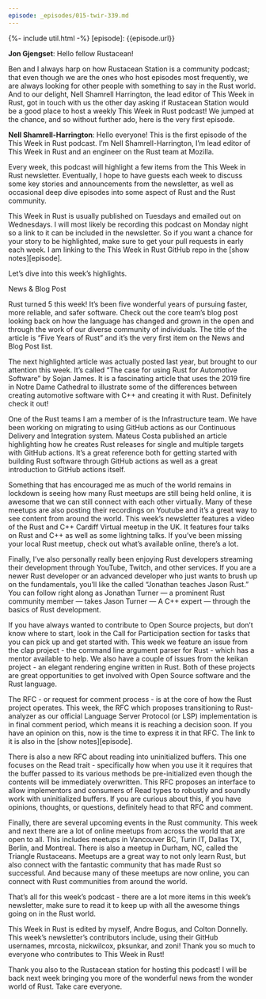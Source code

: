 ```yaml
---
episode: _episodes/015-twir-339.md
---
```


{%- include util.html -%}
[episode]: {{episode.url}}

__Jon Gjengset__: Hello fellow Rustacean!

Ben and I always harp on how Rustacean Station is a community podcast; that even though we are the ones who host episodes most frequently, we are always looking for other people with something to say in the Rust world. And to our delight, Nell Shamrell Harrington, the lead editor of This Week in Rust, got in touch with us the other day asking if Rustacean Station would be a good place to host a weekly This Week in Rust podcast! We jumped at the chance, and so without further ado, here is the very first episode.

__Nell Shamrell-Harrington__: Hello everyone! This is the first episode of the This Week in Rust podcast. I’m Nell Shamrell-Harrington, I’m lead editor of This Week in Rust and an engineer on the Rust team at Mozilla.

Every week, this podcast will highlight a few items from the This Week in Rust newsletter. Eventually, I hope to have guests each week to discuss some key stories and announcements from the newsletter, as well as occasional deep dive episodes into some aspect of Rust and the Rust community.

This Week in Rust is usually published on Tuesdays and emailed out on Wednesdays. I will most likely be recording this podcast on Monday night so a link to it can be included in the newsletter. So if you want a chance for your story to be highlighted, make sure to get your pull requests in early each week. I am linking to the This Week in Rust GitHub repo in the [show notes][episode].

Let’s dive into this week’s highlights.

News & Blog Post

Rust turned 5 this week! It’s been five wonderful years of pursuing faster, more reliable, and safer software. Check out the core team’s blog post looking back on how the language has changed and grown in the open and through the work of our diverse community of individuals. The title of the article is “Five Years of Rust” and it’s the very first item on the News and Blog Post list.

The next highlighted article was actually posted last year, but brought to our attention this week. It’s called “The case for using Rust for Automotive Software” by Sojan James. It is a fascinating article that uses the 2019 fire in Notre Dame Cathedral to illustrate some of the differences between creating automotive software with C++ and creating it with Rust. Definitely check it out!

One of the Rust teams I am a member of is the Infrastructure team. We have been working on migrating to using GitHub actions as our Continuous Delivery and Integration system. Mateus Costa published an article highlighting how he creates Rust releases for single and multiple targets with GitHub actions. It’s a great reference both for getting started with building Rust software through GitHub actions as well as a great introduction to GitHub actions itself.

Something that has encouraged me as much of the world remains in lockdown is seeing how many Rust meetups are still being held online, it is awesome that we can still connect with each other virtually. Many of these meetups are also posting their recordings on Youtube and it’s a great way to see content from around the world. This week’s newsletter features a video of the Rust and C++ Cardiff Virtual meetup in the UK. It features four talks on Rust and C++ as well as some lightning talks. If you’ve been missing your local Rust meetup, check out what’s available online, there’s a lot.

Finally, I’ve also personally really been enjoying Rust developers streaming their development through YouTube, Twitch, and other services. If you are a newer Rust developer or an advanced developer who just wants to brush up on the fundamentals, you’ll like the called “Jonathan teaches Jason Rust.” You can follow right along as Jonathan Turner — a prominent Rust community member — takes Jason Turner — A C++ expert — through the basics of Rust development.

If you have always wanted to contribute to Open Source projects, but don’t know where to start, look in the Call for Participation section for tasks that you can pick up and get started with. This week we feature an issue from the clap project - the command line argument parser for Rust - which has a mentor available to help. We also have a couple of issues from the keikan project - an elegant rendering engine written in Rust. Both of these projects are great opportunities to get involved with Open Source software and the Rust language.

The RFC - or request for comment process - is at the core of how the Rust project operates. This week, the RFC which proposes transitioning to Rust-analyzer as our official Language Server Protocol (or LSP) implementation is in final comment period, which means it is reaching a decision soon. If you have an opinion on this, now is the time to express it in that RFC. The link to it is also in the [show notes][episode].

There is also a new RFC about reading into uninitialized buffers. This one focuses on the Read trait - specifically how when you use it it requires that the buffer passed to its various methods be pre-initialized even though the contents will be immediately overwritten. This RFC proposes an interface to allow implementors and consumers of Read types to robustly and soundly work with uninitialized buffers. If you are curious about this, if you have opinions, thoughts, or questions, definitely head to that RFC and comment.

Finally, there are several upcoming events in the Rust community. This week and next there are a lot of online meetups from across the world that are open to all. This includes meetups in Vancouver BC, Turin IT, Dallas TX, Berlin, and Montreal. There is also a meetup in Durham, NC, called the Triangle Rustaceans. Meetups are a great way to not only learn Rust, but also connect with the fantastic community that has made Rust so successful. And because many of these meetups are now online, you can connect with Rust communities from around the world.

That’s all for this week’s podcast - there are a lot more items in this week’s newsletter, make sure to read it to keep up with all the awesome things going on in the Rust world.

This Week in Rust is edited by myself, Andre Bogus, and Colton Donnelly. This week’s newsletter’s contributors include, using their GitHub usernames, mrcosta, nickwilcox, pksunkar, and zoni! Thank you so much to everyone who contributes to This Week in Rust!

Thank you also to the Rustacean station for hosting this podcast! I will be back next week bringing you more of the wonderful news from the wonder world of Rust. Take care everyone.
